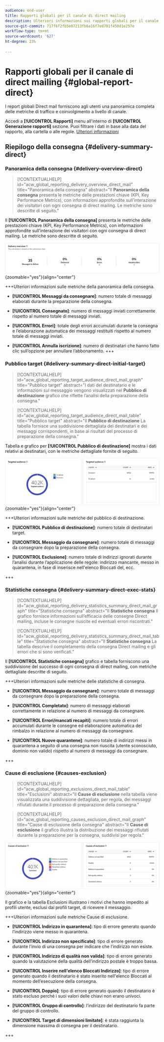 ```yaml
---
audience: end-user
title: Rapporti globali per il canale di direct mailing
description: Ulteriori informazioni sui rapporti globali per il canale di direct mailing
source-git-commit: 717f6f2fb5e07213fb6a16f7ed701f450d1e257e
workflow-type: tm+mt
source-wordcount: '627'
ht-degree: 23%

---
```


# Rapporti globali per il canale di direct mailing {#global-report-direct}

I report globali Direct mail forniscono agli utenti una panoramica completa delle metriche di traffico e coinvolgimento a livello di canale.

Accedi a **[!UICONTROL Rapporti]** menu all&#39;interno di **[!UICONTROL Generazione rapporti]** sezione. Puoi filtrare i dati in base alla data del rapporto, alla cartella o alle regole. [Ulteriori informazioni](global-reports.md)

## Riepilogo della consegna {#delivery-summary-direct}

### Panoramica della consegna {#delivery-overview-direct}

>[!CONTEXTUALHELP]
>id="acw_global_reporting_delivery_overview_direct_mail"
>title="Panoramica della consegna"
>abstract="Il **Panoramica della consegna** presenta le metriche delle prestazioni chiave (KPI, Key Performance Metrics), con informazioni approfondite sull’interazione dei visitatori con ogni consegna di direct mailing. Le metriche sono descritte di seguito."

Il **[!UICONTROL Panoramica della consegna]** presenta le metriche delle prestazioni chiave (KPI, Key Performance Metrics), con informazioni approfondite sull’interazione dei visitatori con ogni consegna di direct mailing. Le metriche sono descritte di seguito.

![](assets/global_report_direct_mail_delivery_overview.png){zoomable=&quot;yes&quot;}{align="center"}

+++Ulteriori informazioni sulle metriche della panoramica della consegna.

* **[!UICONTROL Messaggi da consegnare]**: numero totale di messaggi elaborati durante la preparazione della consegna.

* **[!UICONTROL Consegnato]**: numero di messaggi inviati correttamente rispetto al numero totale di messaggi inviati.

* **[!UICONTROL Errori]**: totale degli errori accumulati durante la consegna e l’elaborazione automatica dei messaggi restituiti rispetto al numero totale di messaggi inviati.

* **[!UICONTROL Annulla iscrizione]**: numero di destinatari che hanno fatto clic sull’opzione per annullare l’abbonamento.
+++

### Pubblico target {#delivery-summary-direct-initial-target}

>[!CONTEXTUALHELP]
>id="acw_global_reporting_target_audience_direct_mail_graph"
>title="Pubblico target"
>abstract="I dati del destinatario e le informazioni sul messaggio vengono visualizzati nel **Pubblico di destinazione** grafico che riflette l’analisi della preparazione della consegna."

>[!CONTEXTUALHELP]
>id="acw_global_reporting_target_audience_direct_mail_table"
>title="Pubblico target"
>abstract="Il **Pubblico di destinazione** La tabella fornisce una suddivisione dettagliata dei destinatari e dei messaggi corrispondenti, in base ai risultati del processo di preparazione della consegna."

Tabella e grafico per **[!UICONTROL Pubblico di destinazione]** mostra i dati relativi ai destinatari, con le metriche dettagliate fornite di seguito.

![](assets/global_report_direct_mail_targeted_audience.png){zoomable=&quot;yes&quot;}{align="center"}

+++Ulteriori informazioni sulle metriche del pubblico di destinazione.

* **[!UICONTROL Pubblico di destinazione]**: numero totale di destinatari target.

* **[!UICONTROL Messaggio da consegnare]**: numero totale di messaggi da consegnare dopo la preparazione della consegna.

* **[!UICONTROL Esclusione]**: numero totale di indirizzi ignorati durante l’analisi durante l’applicazione delle regole: indirizzo mancante, messo in quarantena, in fase di inserisce nell&#39;elenco Bloccati del, ecc.

+++

### Statistiche consegna {#delivery-summary-direct-exec-stats}

>[!CONTEXTUALHELP]
>id="acw_global_reporting_delivery_statistics_summary_direct_mail_graph"
>title="Statistiche consegna"
>abstract="Il **Statistiche consegna** Il grafico fornisce informazioni sull’efficacia delle consegne Direct mailing, incluse le consegne riuscite ed eventuali errori riscontrati."

>[!CONTEXTUALHELP]
>id="acw_global_reporting_delivery_statistics_summary_direct_mail_table"
>title="Statistiche consegna"
>abstract="Il **Statistiche consegna** La tabella descrive il completamento della consegna Direct mailing e gli errori che si sono verificati."

Il **[!UICONTROL Statistiche consegna]** grafico e tabella forniscono una suddivisione del successo di ogni consegna di direct mailing, con metriche dettagliate descritte di seguito.

+++Ulteriori informazioni sulle metriche delle statistiche di consegna.

* **[!UICONTROL Messaggio da consegnare]**: numero totale di messaggi da consegnare dopo la preparazione della consegna.

* **[!UICONTROL Completato]**: numero di messaggi elaborati correttamente in relazione al numero di messaggi da consegnare.

* **[!UICONTROL Errori/mancati recapiti]**: numero totale di errori accumulati durante le consegne ed elaborazione automatica del rimbalzo in relazione al numero di messaggi da consegnare.

* **[!UICONTROL Nuove quarantene]**: numero totale di indirizzi messi in quarantena a seguito di una consegna non riuscita (utente sconosciuto, dominio non valido) rispetto al numero di messaggi da consegnare.

+++

### Cause di esclusione {#causes-exclusion}

>[!CONTEXTUALHELP]
>id="acw_global_reporting_exclusions_direct_mail_table"
>title="Esclusioni"
>abstract="Il **Cause di esclusione** nella tabella viene visualizzata una suddivisione dettagliata, per regola, dei messaggi rifiutati durante il processo di preparazione della consegna."

>[!CONTEXTUALHELP]
>id="acw_global_reporting_causes_exclusion_direct_mail_graph"
>title="Cause di esclusione della consegna"
>abstract="Il **Cause di esclusione** il grafico illustra la distribuzione dei messaggi rifiutati durante la preparazione per la consegna, suddivisi per regola."

![](assets/global_report_direct_mail_exclusions.png){zoomable=&quot;yes&quot;}{align="center"}

Il grafico e la tabella Esclusioni illustrano i motivi che hanno impedito ai profili utente, esclusi dai profili target, di ricevere il messaggio.

+++Ulteriori informazioni sulle metriche Cause di esclusione.

* **[!UICONTROL Indirizzo in quarantena]**: tipo di errore generato quando l’indirizzo viene messo in quarantena.

* **[!UICONTROL Indirizzo non specificato]**: tipo di errore generato durante l’invio di una consegna per indicare che l’indirizzo non esiste.

* **[!UICONTROL Indirizzo di qualità non valida]**: tipo di errore generato quando la valutazione della qualità dell’indirizzo postale è troppo bassa.

* **[!UICONTROL Inserire nell&#39;elenco Bloccati Indirizzo]**: tipo di errore generato quando il destinatario è stato inserito nell&#39;elenco Bloccati al momento dell’esecuzione della consegna.

* **[!UICONTROL Doppio]**: tipo di errore generato quando il destinatario è stato escluso perché i suoi valori delle chiavi non erano univoci.

* **[!UICONTROL Gruppo di controllo]**: l’indirizzo del destinatario fa parte del gruppo di controllo.

* **[!UICONTROL Target di dimensioni limitate]**: è stata raggiunta la dimensione massima di consegna per il destinatario.

+++

